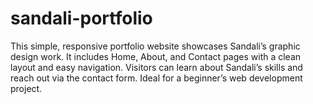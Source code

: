 # sandali-portfolio
This simple, responsive portfolio website showcases Sandali’s graphic design work. It includes Home, About, and Contact pages with a clean layout and easy navigation. Visitors can learn about Sandali’s skills and reach out via the contact form. Ideal for a beginner’s web development project. 
